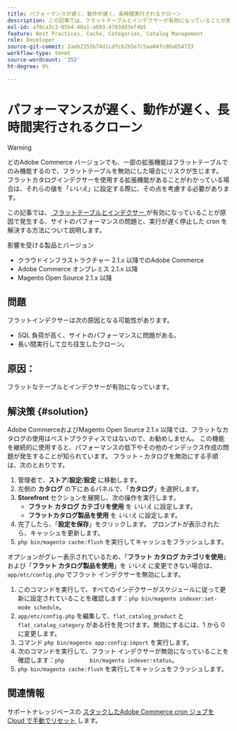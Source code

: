 ```yaml
---
title: パフォーマンスが遅く、動作が遅く、長時間実行されるクローン
description: この記事では、フラットテーブルとインデクサーが有効になっていることが原因で発生する、サイトのパフォーマンスの問題と、実行が遅く停止したクローンを解決する方法について説明します。
exl-id: a78ca3c3-85b4-40a1-a693-4703dd3ef4b5
feature: Best Practices, Cache, Categories, Catalog Management
role: Developer
source-git-commit: 2aeb2355b74d1cdfc62b5e7c5aa04fcd0a654733
workflow-type: tm+mt
source-wordcount: '352'
ht-degree: 0%

---
```


# パフォーマンスが遅く、動作が遅く、長時間実行されるクローン

>[!WARNING]
>
>どのAdobe Commerce バージョンでも、一部の拡張機能はフラットテーブルでのみ機能するので、フラットテーブルを無効にした場合にリスクが生じます。 フラットカタログインデクサーを使用する拡張機能があることがわかっている場合は、それらの値を「*いいえ*」に設定する際に、その点を考慮する必要があります。

この記事では、[ フラットテーブルとインデクサー ](https://experienceleague.adobe.com/ja/docs/commerce-admin/catalog/catalog/catalog-flat) が有効になっていることが原因で発生する、サイトのパフォーマンスの問題と、実行が遅く停止した cron を解決する方法について説明します。

影響を受ける製品とバージョン

* クラウドインフラストラクチャー 2.1.x 以降でのAdobe Commerce
* Adobe Commerce オンプレミス 2.1.x 以降
* Magento Open Source 2.1.x 以降

## 問題

フラットインデクサーは次の原因となる可能性があります。

* SQL 負荷が高く、サイトのパフォーマンスに問題がある。
* 長い間実行して立ち往生したクローン。

## 原因：

フラットなテーブルとインデクサーが有効になっています。

## 解決策 {#solution}

Adobe CommerceおよびMagento Open Source 2.1.x 以降では、フラットなカタログの使用はベストプラクティスではないので、お勧めしません。 この機能を継続的に使用すると、パフォーマンスの低下やその他のインデックス作成の問題が発生することが知られています。 フラット・カタログを無効にする手順は、次のとおりです。

1. 管理者で、**ストア**/**設定**/**設定** に移動します。
1. 左側の **カタログ** の下にあるパネルで、「**カタログ**」を選択します。
1. **Storefront** セクションを展開し、次の操作を実行します。
   * **フラット カタログ カテゴリを使用** を *いいえ* に設定します。
   * **フラットカタログ製品を使用** を *いいえ* に設定します。
1. 完了したら、「**設定を保存**」をクリックします。 プロンプトが表示されたら、キャッシュを更新します。
1. `php bin/magento cache:flush` を実行してキャッシュをフラッシュします。

オプションがグレー表示されているため、「**フラット カタログ カテゴリを使用**」および「**フラット カタログ製品を使用**」を *いいえ* に変更できない場合は、`app/etc/config.php` でフラット インデクサーを無効にします。

1. このコマンドを実行して、すべてのインデクサーがスケジュールに従って更新に設定されていることを確認します：`php bin/magento indexer:set-mode schedule`。
1. `app/etc/config.php` を編集して、`flat_catalog_product` と `flat_catalog_category` がある行を見つけます。無効にするには、1 から 0 に変更します。
1. コマンド `php bin/magento app:config:import` を実行します。
1. 次のコマンドを実行して、フラット インデクサーが無効になっていることを確認します：`php        bin/magento indexer:status`。
1. `php bin/magento cache:flush` を実行してキャッシュをフラッシュします。

## 関連情報

サポートナレッジベースの [ スタックしたAdobe Commerce cron ジョブを Cloud で手動でリセット ](/help/how-to/general/reset-stuck-magento-cron-jobs-manually-on-cloud.md) します。
